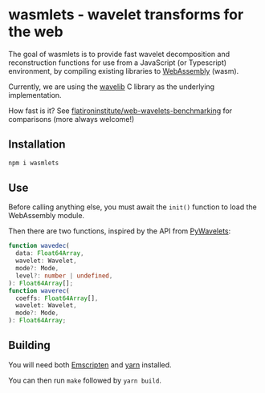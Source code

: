 # wasmlets - wavelet transforms for the web

The goal of wasmlets is to provide fast wavelet decomposition
and reconstruction functions for use from a JavaScript (or Typescript)
environment, by compiling existing libraries to
[WebAssembly](https://webassembly.org/) (wasm).

Currently, we are using the [wavelib](https://github.com/rafat/wavelib)
C library as the underlying implementation.

How fast is it? See [flatironinstitute/web-wavelets-benchmarking](https://github.com/flatironinstitute/web-wavelets-benchmarking)
for comparisons (more always welcome!)

## Installation

```sh
npm i wasmlets
```

## Use

Before calling anything else, you must await the `init()` function
to load the WebAssembly module.

Then there are two functions, inspired by the API from [PyWavelets](https://pywavelets.readthedocs.io/en/latest/index.html):

```typescript
function wavedec(
  data: Float64Array,
  wavelet: Wavelet,
  mode?: Mode,
  level?: number | undefined,
): Float64Array[];
function waverec(
  coeffs: Float64Array[],
  wavelet: Wavelet,
  mode?: Mode,
): Float64Array;
```

## Building

You will need both [Emscripten](https://emscripten.org/docs/getting_started/downloads.html)
and [yarn](https://yarnpkg.com/) installed.

You can then run `make` followed by `yarn build`.
